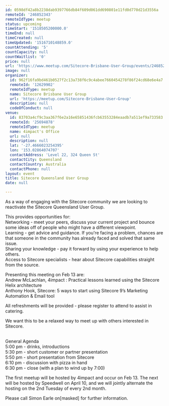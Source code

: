 ```yaml
---
id: 0598df42a8b2238dab9397766db84f609d061dd690801e11fd0d770d21d3556a
remoteId: '246852343'
remoteIdType: meetup
status: upcoming
timeStart: '1518505200000.0'
timeEnd: null
timeCreated: null
timeUpdated: '1516710148859.0'
countAttending: '5'
countCapacity: null
countWaitlist: '0'
price: null
url: 'https://www.meetup.com/Sitecore-Brisbane-User-Group/events/246852343/'
image: null
organizer:
  id: 962f16fa9bd461b0527f2c13a738f6c9c4abee7660454278f86f24cd68e6e4a7
  remoteId: '12629902'
  remoteIdType: meetup
  name: Sitecore Brisbane User Group
  url: 'https://meetup.com/Sitecore-Brisbane-User-Group'
  description: null
  codeOfConduct: null
venue:
  id: 83703a4cf9c3aa367f6e2a16e65851436fcb63553284eaadb7a511ef9a733583
  remoteId: '25694878'
  remoteIdType: meetup
  name: 4impact's Office
  url: null
  description: null
  lat: '-27.4666023254395'
  lon: '153.02864074707'
  contactAddress: 'Level 22, 324 Queen St'
  contactCity: Queensland
  contactCountry: Australia
  contactPhone: null
layout: event
title: Sitecore Queensland User Group
date: null

---
```

<p>As a way of engaging with the Sitecore community we are looking to reactivate the Sitecore Queensland User Group.</p> <p>This provides opportunities for:<br/>Networking - meet your peers, discuss your current project and bounce some ideas off of people who might have a different viewpoint.<br/>Learning - get advice and guidance. If you're facing a problem, chances are that someone in the community has already faced and solved that same issue.<br/>Sharing your knowledge - pay it forward by using your experience to help others.<br/>Access to Sitecore specialists - hear about Sitecore capabilities straight from the source.</p> <p>Presenting this meeting on Feb 13 are:<br/>Andrew McLachlan, 4impact : Practical lessons learned using the Sitecore Helix architecture<br/>Anthony Hook, Sitecore: 5 ways to start using Sitecore 9’s Marketing Automation &amp; Email tool</p> <p>All refreshments will be provided - please register to attend to assist in catering.</p> <p>We want this to be a relaxed way to meet up with others interested in Sitecore.</p> <p><br/>General Agenda<br/>5:00 pm - drinks, introductions<br/>5:30 pm - short customer or partner presentation<br/>5:50 pm - short presentation from Sitecore<br/>6:10 pm - discussion with pizza in hand<br/>6:30 pm - close (with a plan to wind up by 7:00)</p> <p>The first meetup will be hosted by 4impact and occur on Feb 13. The next will be hosted by Speedwell on April 10, and we will jointly alternate the hosting on the 2nd Tuesday of every 2nd month.</p> <p>Please call Simon Earle on[masked] for further information.</p> 
